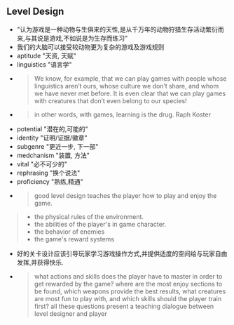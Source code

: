 ## Level Design
* "认为游戏是一种动物与生俱来的天性,是从千万年的动物狩猎生存活动繁衍而来,与其说是游戏,不如说是为生存而练习"
* 我们的大脑可以接受较动物更为复杂的游戏及游戏规则
* aptitude "天资, 天赋"
* linguistics "语言学"
* > We know, for example, that
we can play games with people whose linguistics aren’t ours, whose culture we
don’t share, and whom we have never met before. It is even clear that we can play
games with creatures that don’t even belong to our species! 
* > in other words, with games, learning is the drug. Raph Koster
* potential "潜在的,可能的"
* identity "证明/证据/徽章"
* subgenre "更近一步, 下一部"
* medchanism "装置, 方法"
* vital "必不可少的"
* rephrasing "换个说法"
* proficiency "熟练,精通"
* > good level design teaches the player how to play and enjoy the game.
> * the physical rules of the environment. 
> * the abilities of the player's in game character. 
> * the behavior of enemies
> * the game's reward systems
* 好的关卡设计应该引导玩家学习游戏操作方式,并提供适度的空间给与玩家自由发挥,并获得快乐.
* > what actions and skills does the player have to master in order to get rewarded by the game? where are the most enjoy sections to be found, which weapons provide the best results, what creatures are most fun to play with, and which skills should the player train first? all these questions present a teaching dialogue between level designer and player
